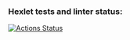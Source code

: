 ### Hexlet tests and linter status:
[![Actions Status](https://github.com/dovlin-m/layout-designer-project-lvl2/workflows/hexlet-check/badge.svg)](https://github.com/dovlin-m/layout-designer-project-lvl2/actions)